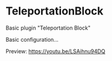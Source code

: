 # TeleportationBlock
Basic plugin "Teleportation Block"

Basic configuration...

Preview:
https://youtu.be/LSAihnu94DQ
